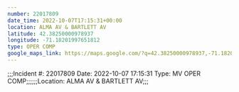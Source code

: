 ```yaml
---
number: 22017809
date_time: 2022-10-07T17:15:31+00:00
location: ALMA AV & BARTLETT AV
latitude: 42.38250000978937
longitude: -71.18201997651812
type: OPER COMP
google_maps_link: https://maps.google.com/?q=42.38250000978937,-71.18201997651812
---
```


;;;Incident #: 22017809  Date: 2022-10-07 17:15:31   Type: MV OPER COMP;;;;;;Location: ALMA AV & BARTLETT AV;;;
